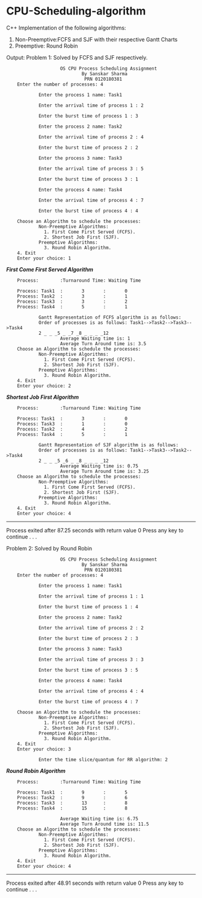 # CPU-Scheduling-algorithm
C++ Implementation of the following algorithms:

1. Non-Preemptive:FCFS and SJF
with their respective Gantt Charts
2. Preemptive: Round Robin

Output: 
Problem 1: Solved by FCFS and SJF respectively.


                        OS CPU Process Scheduling Assignment
                                By Sanskar Sharma
                                 PRN 0120180381
        Enter the number of processes: 4

                Enter the process 1 name: Task1

                Enter the arrival time of process 1 : 2

                Enter the burst time of process 1 : 3

                Enter the process 2 name: Task2

                Enter the arrival time of process 2 : 4

                Enter the burst time of process 2 : 2

                Enter the process 3 name: Task3

                Enter the arrival time of process 3 : 5

                Enter the burst time of process 3 : 1

                Enter the process 4 name: Task4

                Enter the arrival time of process 4 : 7

                Enter the burst time of process 4 : 4

        Choose an Algorithm to schedule the processes:
                Non-Preemptive Algorithms:
                  1. First Come First Served (FCFS).
                  2. Shortest Job First (SJF).
                Preemptive Algorithms:
                  3. Round Robin Algorithm.
        4. Exit
        Enter your choice: 1
*******************First Come First Served Algorithm*******************

        Process:        :Turnaround Time: Waiting Time

        Process: Task1  :       3       :       0
        Process: Task2  :       3       :       1
        Process: Task3  :       3       :       2
        Process: Task4  :       5       :       1

                Gantt Representation of FCFS algorithm is as follows:
                Order of processes is as follows: Task1-->Task2-->Task3-->Task4
                2 _ _ _5 _ _7 _8 _ _ _ _12
                        Average Waiting time is: 1
                        Average Turn Around time is: 3.5
        Choose an Algorithm to schedule the processes:
                Non-Preemptive Algorithms:
                  1. First Come First Served (FCFS).
                  2. Shortest Job First (SJF).
                Preemptive Algorithms:
                  3. Round Robin Algorithm.
        4. Exit
        Enter your choice: 2
*******************Shortest Job First Algorithm*******************

        Process:        :Turnaround Time: Waiting Time

        Process: Task1  :       3       :       0
        Process: Task3  :       1       :       0
        Process: Task2  :       4       :       2
        Process: Task4  :       5       :       1

                Gantt Representation of SJF algorithm is as follows:
                Order of processes is as follows: Task1-->Task3-->Task2-->Task4
                2 _ _ _5 _6 _ _8 _ _ _ _12
                        Average Waiting time is: 0.75
                        Average Turn Around time is: 3.25
        Choose an Algorithm to schedule the processes:
                Non-Preemptive Algorithms:
                  1. First Come First Served (FCFS).
                  2. Shortest Job First (SJF).
                Preemptive Algorithms:
                  3. Round Robin Algorithm.
        4. Exit
        Enter your choice: 4

--------------------------------
Process exited after 87.25 seconds with return value 0
Press any key to continue . . .

Problem 2: Solved by Round Robin


                        OS CPU Process Scheduling Assignment
                                By Sanskar Sharma
                                 PRN 0120180381
        Enter the number of processes: 4

                Enter the process 1 name: Task1

                Enter the arrival time of process 1 : 1

                Enter the burst time of process 1 : 4

                Enter the process 2 name: Task2

                Enter the arrival time of process 2 : 2

                Enter the burst time of process 2 : 3

                Enter the process 3 name: Task3

                Enter the arrival time of process 3 : 3

                Enter the burst time of process 3 : 5

                Enter the process 4 name: Task4

                Enter the arrival time of process 4 : 4

                Enter the burst time of process 4 : 7

        Choose an Algorithm to schedule the processes:
                Non-Preemptive Algorithms:
                  1. First Come First Served (FCFS).
                  2. Shortest Job First (SJF).
                Preemptive Algorithms:
                  3. Round Robin Algorithm.
        4. Exit
        Enter your choice: 3

                Enter the time slice/quantum for RR algorithm: 2
*******************Round Robin Algorithm*******************

        Process:        :Turnaround Time: Waiting Time

        Process: Task1  :       9       :       5
        Process: Task2  :       9       :       6
        Process: Task3  :       13      :       8
        Process: Task4  :       15      :       8

                        Average Waiting time is: 6.75
                        Average Turn Around time is: 11.5
        Choose an Algorithm to schedule the processes:
                Non-Preemptive Algorithms:
                  1. First Come First Served (FCFS).
                  2. Shortest Job First (SJF).
                Preemptive Algorithms:
                  3. Round Robin Algorithm.
        4. Exit
        Enter your choice: 4

--------------------------------
Process exited after 48.91 seconds with return value 0
Press any key to continue . . .


